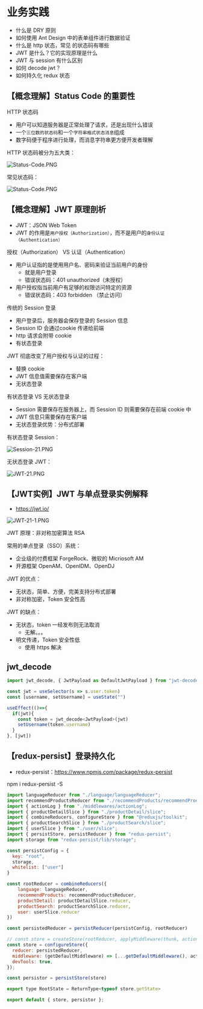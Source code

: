 # 业务实践

- 什么是 DRY 原则
- 如何使用 Ant Design 中的表单组件进行数据验证
- 什么是 http 状态，常见 的状态码有哪些
- JWT 是什么？它的实现原理是什么
- JWT 与 session 有什么区别
- 如何 decode jwt？
- 如何持久化 redux 状态

## 【概念理解】Status Code 的重要性

HTTP 状态码

- 用户可以知道服务器是正常处理了请求，还是出现什么错误
- 一个`三位数的状态码`和一个`字符串格式状态消息`组成
- 数字码便于程序进行处理，而消息字符串更方便开发者理解

HTTP 状态码被分为五大类：

![Status-Code.PNG](./img/Status-Code.PNG)

常见状态码：

![Status-Code.PNG](./img/Status-Code-1.PNG)

## 【概念理解】JWT 原理剖析

- JWT：JSON Web Token
- JWT 的作用是`用户授权（Authorization）`，而不是用户的`身份认证（Authentication）`

授权（Authorization） VS 认证（Authentication）

- 用户认证指的是使用用户名、密码来验证当前用户的身份
  - 就是用户登录
  - 错误状态码：401 unauthorized（未授权）
- 用户授权指当前用户有足够的权限访问特定的资源
  - 错误状态码：403 forbidden （禁止访问）

传统的 Session 登录

- 用户登录后，服务器会保存登录的 Session 信息
- Session ID 会通过cookie 传递给前端
- http 请求会附带 cookie
- 有状态登录

JWT 彻底改变了用户授权与认证的过程：

- 替换 cookie
- JWT 信息值需要保存在客户端
- 无状态登录

有状态登录 VS 无状态登录

- Session 需要保存在服务器上，而 Session ID 则需要保存在前端 cookie 中
- JWT 信息只需要保存在客户端
- 无状态登录优势：分布式部署

有状态登录 Session：

![Session-21.PNG](./img/Session-21.PNG)

无状态登录 JWT：

![JWT-21.PNG](./img/JWT-21.PNG)

## 【JWT实例】JWT 与单点登录实例解释

- https://jwt.io/

![JWT-21-1.PNG](./img/JWT-21-1.PNG)

JWT 原理：非对称加密算法 RSA

常用的单点登录（SSO）系统：

- 企业级的付费框架 ForgeRock、微软的 Micriosoft AM
- 开源框架 OpenAM、OpenIDM、OpenDJ

JWT 的优点：

- 无状态，简单、方便，完美支持分布式部署
- 非对称加密，Token 安全性高

JWT 的缺点：

- 无状态，token 一经发布则无法取消
  - 无解。。。
- 明文传递，Token 安全性低
  - 使用 https 解决

## jwt_decode

```jsx
import jwt_decode, { JwtPayload as DefaultJwtPayload } from "jwt-decode";

const jwt = useSelector(s => s.user.token)
const [username, setUsername] = useState("")

useEffect(()=>{
  if(jwt){
    const token = jwt_decode<JwtPayload>(jwt)
    setUsername(token.username)
  }
}, [jwt])
```

## 【redux-persist】登录持久化

- redux-persist：https://www.npmjs.com/package/redux-persist

npm i redux-persist -S

```jsx
import languageReducer from "./language/languageReducer";
import recommendProductsReducer from "./recommendProducts/recommendProductsReducer";
import { actionLog } from "./middlewares/actionLog";
import { productDetailSlice } from "./productDetail/slice";
import { combineReducers, configureStore } from "@reduxjs/toolkit";
import { productSearchSlice } from "./productSearch/slice";
import { userSlice } from "./user/slice";
import { persistStore, persistReducer } from "redux-persist";
import storage from "redux-persist/lib/storage";

const persistConfig = {
  key: "root",
  storage,
  whitelist: ["user"]
}

const rootReducer = combineReducers({
    language: languageReducer,
    recommendProducts: recommendProductsReducer,
    productDetail: productDetailSlice.reducer,
    productSearch: productSearchSlice.reducer,
    user: userSlice.reducer
})

const persistedReducer = persistReducer(persistConfig, rootReducer)

// const store = createStore(rootReducer, applyMiddleware(thunk, actionLog));
const store = configureStore({
  reducer: persistedReducer,
  middleware: (getDefaultMiddleware) => [...getDefaultMiddleware(), actionLog],
  devTools: true,
});

const persistor = persistStore(store)

export type RootState = ReturnType<typeof store.getState>

export default { store, persistor };
```

